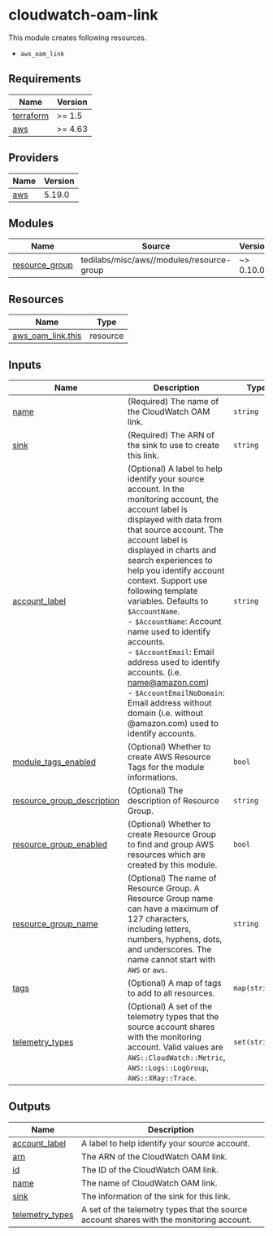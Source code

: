 # cloudwatch-oam-link
This module creates following resources.

- `aws_oam_link`

<!-- BEGINNING OF PRE-COMMIT-TERRAFORM DOCS HOOK -->
## Requirements

| Name | Version |
|------|---------|
| <a name="requirement_terraform"></a> [terraform](#requirement\_terraform) | >= 1.5 |
| <a name="requirement_aws"></a> [aws](#requirement\_aws) | >= 4.63 |

## Providers

| Name | Version |
|------|---------|
| <a name="provider_aws"></a> [aws](#provider\_aws) | 5.19.0 |

## Modules

| Name | Source | Version |
|------|--------|---------|
| <a name="module_resource_group"></a> [resource\_group](#module\_resource\_group) | tedilabs/misc/aws//modules/resource-group | ~> 0.10.0 |

## Resources

| Name | Type |
|------|------|
| [aws_oam_link.this](https://registry.terraform.io/providers/hashicorp/aws/latest/docs/resources/oam_link) | resource |

## Inputs

| Name | Description | Type | Default | Required |
|------|-------------|------|---------|:--------:|
| <a name="input_name"></a> [name](#input\_name) | (Required) The name of the CloudWatch OAM link. | `string` | n/a | yes |
| <a name="input_sink"></a> [sink](#input\_sink) | (Required) The ARN of the sink to use to create this link. | `string` | n/a | yes |
| <a name="input_account_label"></a> [account\_label](#input\_account\_label) | (Optional) A label to help identify your source account. In the monitoring account, the account label is displayed with data from that source account. The account label is displayed in charts and search experiences to help you identify account context. Support use following template variables. Defaults to `$AccountName`.<br>  - `$AccountName`: Account name used to identify accounts.<br>  - `$AccountEmail`: Email address used to identify accounts. (i.e. name@amazon.com)<br>  - `$AccountEmailNoDomain`: Email address without domain (i.e. without @amazon.com) used to identify accounts. | `string` | `"$AccountName"` | no |
| <a name="input_module_tags_enabled"></a> [module\_tags\_enabled](#input\_module\_tags\_enabled) | (Optional) Whether to create AWS Resource Tags for the module informations. | `bool` | `true` | no |
| <a name="input_resource_group_description"></a> [resource\_group\_description](#input\_resource\_group\_description) | (Optional) The description of Resource Group. | `string` | `"Managed by Terraform."` | no |
| <a name="input_resource_group_enabled"></a> [resource\_group\_enabled](#input\_resource\_group\_enabled) | (Optional) Whether to create Resource Group to find and group AWS resources which are created by this module. | `bool` | `true` | no |
| <a name="input_resource_group_name"></a> [resource\_group\_name](#input\_resource\_group\_name) | (Optional) The name of Resource Group. A Resource Group name can have a maximum of 127 characters, including letters, numbers, hyphens, dots, and underscores. The name cannot start with `AWS` or `aws`. | `string` | `""` | no |
| <a name="input_tags"></a> [tags](#input\_tags) | (Optional) A map of tags to add to all resources. | `map(string)` | `{}` | no |
| <a name="input_telemetry_types"></a> [telemetry\_types](#input\_telemetry\_types) | (Optional) A set of the telemetry types that the source account shares with the monitoring account. Valid values are `AWS::CloudWatch::Metric`, `AWS::Logs::LogGroup`, `AWS::XRay::Trace`. | `set(string)` | `[]` | no |

## Outputs

| Name | Description |
|------|-------------|
| <a name="output_account_label"></a> [account\_label](#output\_account\_label) | A label to help identify your source account. |
| <a name="output_arn"></a> [arn](#output\_arn) | The ARN of the CloudWatch OAM link. |
| <a name="output_id"></a> [id](#output\_id) | The ID of the CloudWatch OAM link. |
| <a name="output_name"></a> [name](#output\_name) | The name of CloudWatch OAM link. |
| <a name="output_sink"></a> [sink](#output\_sink) | The information of the sink for this link. |
| <a name="output_telemetry_types"></a> [telemetry\_types](#output\_telemetry\_types) | A set of the telemetry types that the source account shares with the monitoring account. |
<!-- END OF PRE-COMMIT-TERRAFORM DOCS HOOK -->
